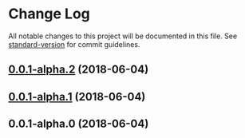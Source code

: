 # Change Log

All notable changes to this project will be documented in this file. See [standard-version](https://github.com/conventional-changelog/standard-version) for commit guidelines.

<a name="0.0.1-alpha.2"></a>
## [0.0.1-alpha.2](https://github.com/thisissoon/nativescript-app-demo/compare/v0.0.1-alpha.1...v0.0.1-alpha.2) (2018-06-04)



<a name="0.0.1-alpha.1"></a>
## [0.0.1-alpha.1](https://github.com/thisissoon/nativescript-app-demo/compare/v0.0.1-alpha.0...v0.0.1-alpha.1) (2018-06-04)



<a name="0.0.1-alpha.0"></a>
## 0.0.1-alpha.0 (2018-06-04)
